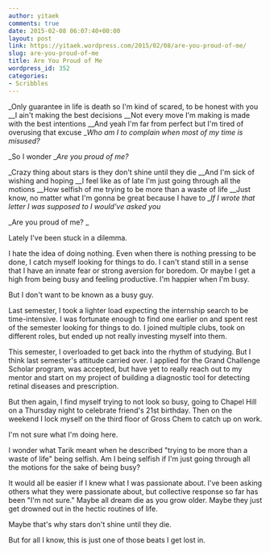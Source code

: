 ```yaml
---
author: yitaek
comments: true
date: 2015-02-08 06:07:40+00:00
layout: post
link: https://yitaek.wordpress.com/2015/02/08/are-you-proud-of-me/
slug: are-you-proud-of-me
title: Are You Proud of Me
wordpress_id: 352
categories:
- Scribbles
---
```


_Only guarantee in life is death so I'm kind of scared, to be honest with you
__I ain't making the best decisions
__Not every move I'm making is made with the best intentions
__And yeah I'm far from perfect but I'm tired of overusing that excuse
__Who am I to complain when most of my time is misused?_




_So I wonder
__Are you proud of me?_




_Crazy thing about stars is they don't shine until they die
__And I'm sick of wishing and hoping
__I feel like as of late I'm just going through all the motions
__How selfish of me trying to be more than a waste of life
__Just know, no matter what I'm gonna be great because I have to
__If I wrote that letter I was supposed to I would've asked you_




_Are you proud of me? _


Lately I've been stuck in a dilemma.

I hate the idea of doing nothing. Even when there is nothing pressing to be done, I catch myself looking for things to do. I can't stand still in a sense that I have an innate fear or strong aversion for boredom. Or maybe I get a high from being busy and feeling productive. I'm happier when I'm busy.

But I don't want to be known as a busy guy.

Last semester, I took a lighter load expecting the internship search to be time-intensive. I was fortunate enough to find one earlier on and spent rest of the semester looking for things to do. I joined multiple clubs, took on different roles, but ended up not really investing myself into them.

This semester, I overloaded to get back into the rhythm of studying. But I think last semester's attitude carried over. I applied for the Grand Challenge Scholar program, was accepted, but have yet to really reach out to my mentor and start on my project of building a diagnostic tool for detecting retinal diseases and prescription.

But then again, I find myself trying to not look so busy, going to Chapel Hill on a Thursday night to celebrate friend's 21st birthday. Then on the weekend I lock myself on the third floor of Gross Chem to catch up on work.

I'm not sure what I'm doing here.

I wonder what Tarik meant when he described "trying to be more than a waste of life" being selfish. Am I being selfish if I'm just going through all the motions for the sake of being busy?

It would all be easier if I knew what I was passionate about. I've been asking others what they were passionate about, but collective response so far has been "I'm not sure." Maybe all dream die as you grow older. Maybe they just get drowned out in the hectic routines of life.

Maybe that's why stars don't shine until they die.

But for all I know, this is just one of those beats I get lost in.
